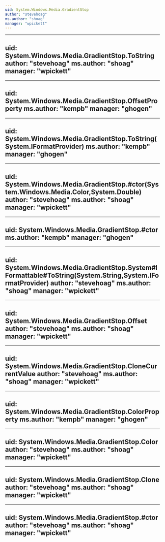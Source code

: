 ```yaml
---
uid: System.Windows.Media.GradientStop
author: "stevehoag"
ms.author: "shoag"
manager: "wpickett"
---
```


---
uid: System.Windows.Media.GradientStop.ToString
author: "stevehoag"
ms.author: "shoag"
manager: "wpickett"
---

---
uid: System.Windows.Media.GradientStop.OffsetProperty
ms.author: "kempb"
manager: "ghogen"
---

---
uid: System.Windows.Media.GradientStop.ToString(System.IFormatProvider)
ms.author: "kempb"
manager: "ghogen"
---

---
uid: System.Windows.Media.GradientStop.#ctor(System.Windows.Media.Color,System.Double)
author: "stevehoag"
ms.author: "shoag"
manager: "wpickett"
---

---
uid: System.Windows.Media.GradientStop.#ctor
ms.author: "kempb"
manager: "ghogen"
---

---
uid: System.Windows.Media.GradientStop.System#IFormattable#ToString(System.String,System.IFormatProvider)
author: "stevehoag"
ms.author: "shoag"
manager: "wpickett"
---

---
uid: System.Windows.Media.GradientStop.Offset
author: "stevehoag"
ms.author: "shoag"
manager: "wpickett"
---

---
uid: System.Windows.Media.GradientStop.CloneCurrentValue
author: "stevehoag"
ms.author: "shoag"
manager: "wpickett"
---

---
uid: System.Windows.Media.GradientStop.ColorProperty
ms.author: "kempb"
manager: "ghogen"
---

---
uid: System.Windows.Media.GradientStop.Color
author: "stevehoag"
ms.author: "shoag"
manager: "wpickett"
---

---
uid: System.Windows.Media.GradientStop.Clone
author: "stevehoag"
ms.author: "shoag"
manager: "wpickett"
---

---
uid: System.Windows.Media.GradientStop.#ctor
author: "stevehoag"
ms.author: "shoag"
manager: "wpickett"
---
